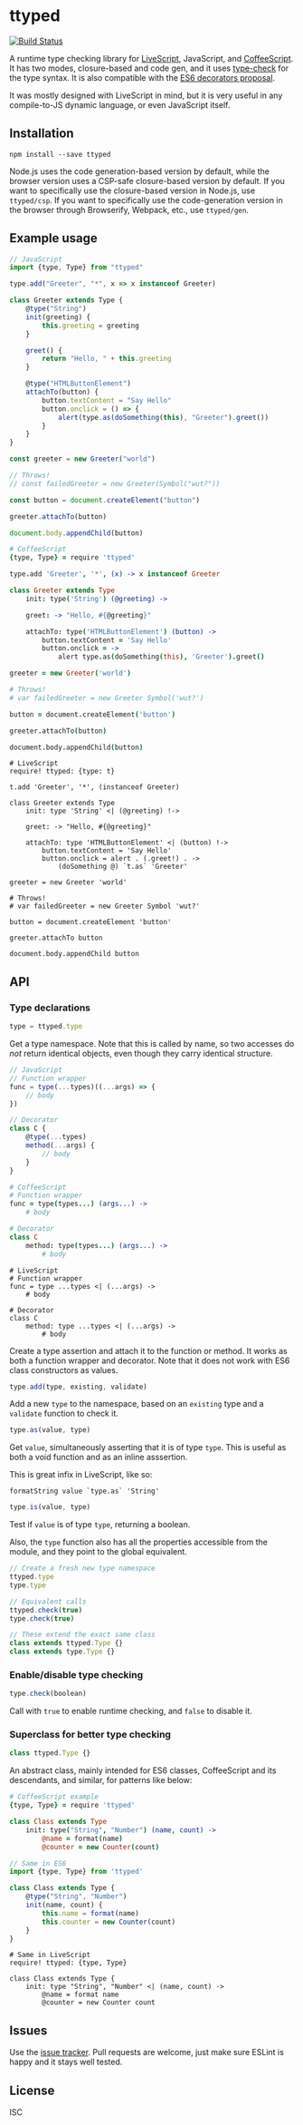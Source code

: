 # ttyped

[![Build Status](https://travis-ci.org/impinball/ttyped.svg)](https://travis-ci.org/impinball/ttyped)

A runtime type checking library for [LiveScript](https://livescript.net), JavaScript, and [CoffeeScript](https://coffeescript.org). It has two modes, closure-based and code gen, and it uses [type-check](https://npm.im/type-check) for the type syntax. It is also compatible with the [ES6 decorators proposal](https://github.com/wycats/javascript-decorators).

It was mostly designed with LiveScript in mind, but it is very useful in any compile-to-JS dynamic language, or even JavaScript itself.

## Installation

```
npm install --save ttyped
```

Node.js uses the code generation-based version by default, while the browser version uses a CSP-safe closure-based version by default. If you want to specifically use the closure-based version in Node.js, use `ttyped/csp`. If you want to specifically use the code-generation version in the browser through Browserify, Webpack, etc., use `ttyped/gen`.

## Example usage

```js
// JavaScript
import {type, Type} from "ttyped"

type.add("Greeter", "*", x => x instanceof Greeter)

class Greeter extends Type {
    @type("String")
    init(greeting) {
        this.greeting = greeting
    }

    greet() {
        return "Hello, " + this.greeting
    }

    @type("HTMLButtonElement")
    attachTo(button) {
        button.textContent = "Say Hello"
        button.onclick = () => {
            alert(type.as(doSomething(this), "Greeter").greet())
        }
    }
}

const greeter = new Greeter("world")

// Throws!
// const failedGreeter = new Greeter(Symbol("wut?"))

const button = document.createElement("button")

greeter.attachTo(button)

document.body.appendChild(button)
```

```coffee
# CoffeeScript
{type, Type} = require 'ttyped'

type.add 'Greeter', '*', (x) -> x instanceof Greeter

class Greeter extends Type
    init: type('String') (@greeting) ->

    greet: -> "Hello, #{@greeting}"

    attachTo: type('HTMLButtonElement') (button) ->
        button.textContent = 'Say Hello'
        button.onclick = ->
            alert type.as(doSomething(this), 'Greeter').greet()

greeter = new Greeter('world')

# Throws!
# var failedGreeter = new Greeter Symbol('wut?')

button = document.createElement('button')

greeter.attachTo(button)

document.body.appendChild(button)
```

```ls
# LiveScript
require! ttyped: {type: t}

t.add 'Greeter', '*', (instanceof Greeter)

class Greeter extends Type
    init: type 'String' <| (@greeting) !->

    greet: -> "Hello, #{@greeting}"

    attachTo: type 'HTMLButtonElement' <| (button) !->
        button.textContent = 'Say Hello'
        button.onclick = alert . (.greet!) . ->
            (doSomething @) `t.as` 'Greeter'

greeter = new Greeter 'world'

# Throws!
# var failedGreeter = new Greeter Symbol 'wut?'

button = document.createElement 'button'

greeter.attachTo button

document.body.appendChild button
```

## API

### Type declarations

```js
type = ttyped.type
```

Get a type namespace. Note that this is called by name, so two accesses do *not* return identical objects, even though they carry identical structure.

```js
// JavaScript
// Function wrapper
func = type(...types)((...args) => {
    // body
})

// Decorator
class C {
    @type(...types)
    method(...args) {
        // body
    }
}
```

```coffee
# CoffeeScript
# Function wrapper
func = type(types...) (args...) ->
    # body

# Decorator
class C
    method: type(types...) (args...) ->
        # body
```

```ls
# LiveScript
# Function wrapper
func = type ...types <| (...args) ->
    # body

# Decorator
class C
    method: type ...types <| (...args) ->
        # body
```

Create a type assertion and attach it to the function or method. It works as both a function wrapper and decorator. Note that it does not work with ES6
class constructors as values.

```js
type.add(type, existing, validate)
```

Add a new `type` to the namespace, based on an `existing` type and a `validate`
function to check it.

```js
type.as(value, type)
```

Get `value`, simultaneously asserting that it is of type `type`. This is useful
as both a void function and as an inline asssertion.

This is great infix in LiveScript, like so:

```ls
formatString value `type.as` 'String'
```

```js
type.is(value, type)
```

Test if `value` is of type `type`, returning a boolean.

Also, the `type` function also has all the properties accessible from the module, and they point to the global equivalent.

```js
// Create a fresh new type namespace
ttyped.type
type.type

// Equivalent calls
ttyped.check(true)
type.check(true)

// These extend the exact same class
class extends ttyped.Type {}
class extends type.Type {}
```

### Enable/disable type checking

```js
type.check(boolean)
```

Call with `true` to enable runtime checking, and `false` to disable it.

### Superclass for better type checking

```js
class ttyped.Type {}
```

An abstract class, mainly intended for ES6 classes, CoffeeScript and its
descendants, and similar, for patterns like below:

```coffee
# CoffeeScript example
{type, Type} = require 'ttyped'

class Class extends Type
    init: type("String", "Number") (name, count) ->
        @name = format(name)
        @counter = new Counter(count)
```

```js
// Same in ES6
import {type, Type} from 'ttyped'

class Class extends Type {
    @type("String", "Number")
    init(name, count) {
        this.name = format(name)
        this.counter = new Counter(count)
    }
}
```

```ls
# Same in LiveScript
require! ttyped: {type, Type}

class Class extends Type {
    init: type "String", "Number" <| (name, count) ->
        @name = format name
        @counter = new Counter count
```

## Issues

Use the [issue tracker](https://github.com/impinball/ttyped/issues). Pull requests are welcome, just make sure ESLint is happy and it stays well tested.

## License

ISC
